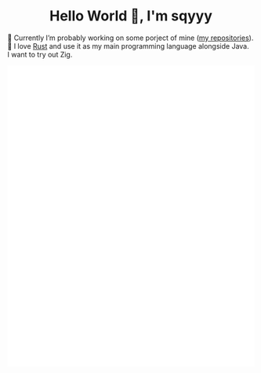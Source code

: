 <h1 align="center">
Hello World 👋, I'm sqyyy
</h1>

🔭 Currently I’m probably working on some porject of mine ([my repositories](https://github.com/sqyyy-jar?tab=repositories)).  
🦀 I love [Rust](https://rust-lang.org) and use it as my main programming language alongside Java.  
I want to try out Zig.


![Metrics](/github-metrics.svg)
